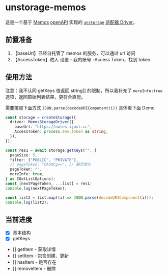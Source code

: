 # unstorage-memos

这是一个基于 [Memos](https://github.com/usememos/memos/) [openAPI](https://memos.apidocumentation.com/reference) 实现的 [`unstorage`](https://unstorage.unjs.io/) [适配器 Driver](https://unstorage.unjs.io/guide/custom-driver)。

## 前置准备

1. 【baseUrl】已经自托管了 memos 的服务，可以通过 url 访问
2. 【AccessToken】进入 设置 - 我的账号 -Access Token，找到 token

## 使用方法

注意：我不认同 getKeys 值返回 string[] 的限制，所以我补充了 `moreInfo:true` 选项，返回原始列表结果，更符合直觉。

需要按照下面方式 `JSON.parse(decodeURIComponent(i))` 具体看下面 Demo

```ts
const storage = createStorage({
  driver: MemosStorageDriver({
    baseUrl: "https://notes.ijust.cc",
    AccessToken: process.env.token as string,
  }),
});

const res1 = await storage.getKeys("", {
  pageSize: 5,
  filter: ["PUBLIC", "PRIVATE"],
  // pageToken: "CAUQCg==", // 翻页索引
  pageToken: "",
  moreInfo: true,
} as IGetListOptions);
const [nextPageToken, ...list] = res1;
console.log(nextPageToken);

const list2 = list.map((i) => JSON.parse(decodeURIComponent(i)));
console.log(list2);
```

## 当前进度

- [x] 基本结构
- [x] getKeys
- [] getItem - 获取详情
- [] setItem - 包含创建、更新
- [] hasItem - 是否存在
- [] removeItem - 删除
